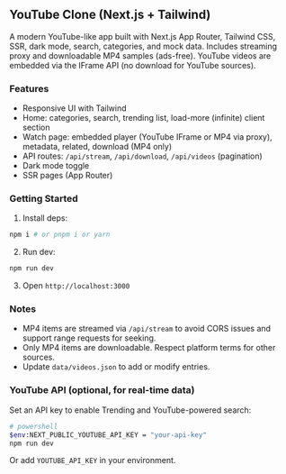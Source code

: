 ## YouTube Clone (Next.js + Tailwind)

A modern YouTube-like app built with Next.js App Router, Tailwind CSS, SSR, dark mode, search, categories, and mock data. Includes streaming proxy and downloadable MP4 samples (ads-free). YouTube videos are embedded via the IFrame API (no download for YouTube sources).

### Features
- Responsive UI with Tailwind
- Home: categories, search, trending list, load-more (infinite) client section
- Watch page: embedded player (YouTube IFrame or MP4 via proxy), metadata, related, download (MP4 only)
- API routes: `/api/stream`, `/api/download`, `/api/videos` (pagination)
- Dark mode toggle
- SSR pages (App Router)

### Getting Started
1. Install deps:
```bash
npm i # or pnpm i or yarn
```
2. Run dev:
```bash
npm run dev
```
3. Open `http://localhost:3000`

### Notes
- MP4 items are streamed via `/api/stream` to avoid CORS issues and support range requests for seeking.
- Only MP4 items are downloadable. Respect platform terms for other sources.
- Update `data/videos.json` to add or modify entries.

### YouTube API (optional, for real-time data)
Set an API key to enable Trending and YouTube-powered search:
```bash
# powershell
$env:NEXT_PUBLIC_YOUTUBE_API_KEY = "your-api-key"
npm run dev
```
Or add `YOUTUBE_API_KEY` in your environment.


